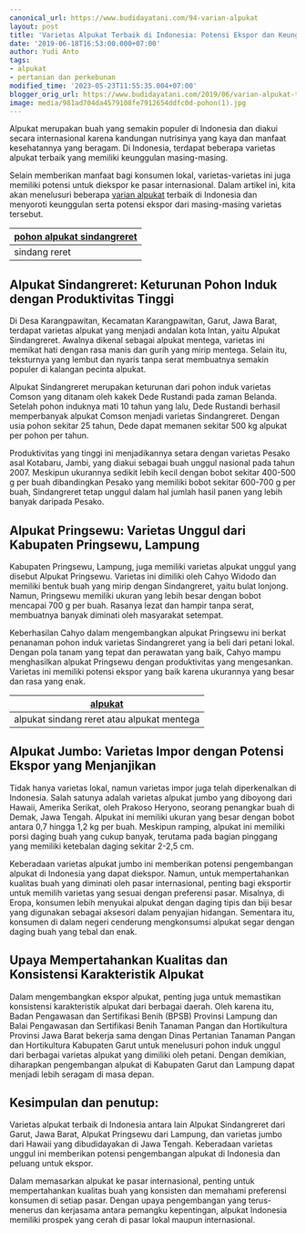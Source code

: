 ```yaml
---
canonical_url: https://www.budidayatani.com/94-varian-alpukat
layout: post
title: 'Varietas Alpukat Terbaik di Indonesia: Potensi Ekspor dan Keunggulannya'
date: '2019-06-18T16:53:00.000+07:00'
author: Yudi Anto
tags:
- alpukat
- pertanian dan perkebunan
modified_time: '2023-05-23T11:55:35.004+07:00'
blogger_orig_url: https://www.budidayatani.com/2019/06/varian-alpukat-terbaik-di-tanah-air.html
image: media/981ad704da4579108fe7912654ddfc0d-pohon(1).jpg
---
```

Alpukat merupakan buah yang semakin populer di Indonesia dan diakui secara internasional karena kandungan nutrisinya yang kaya dan manfaat kesehatannya yang beragam. Di Indonesia, terdapat beberapa varietas alpukat terbaik yang memiliki keunggulan masing-masing.

Selain memberikan manfaat bagi konsumen lokal, varietas-varietas ini juga memiliki potensi untuk diekspor ke pasar internasional. Dalam artikel ini, kita akan menelusuri beberapa [varian alpukat](https://www.budidayatani.com/search/label/alpukat) terbaik di Indonesia dan menyoroti keunggulan serta potensi ekspor dari masing-masing varietas tersebut.



| [pohon alpukat sindangreret](https://blogger.googleusercontent.com/img/b/R29vZ2xl/AVvXsEir33DvPFyJ2KSQczWHrgSGTCgQdC7JrszFZzOnhCe1T2aBRkqVZh-ThoQO76Cx9MTe7ZpWqhmHlEOrv4pCPiT8wIqZSIXlfA9XMF9ojCtmvILktONjmBAc-OR5hWofjOWNSavErwRlnmfZlIaqHvbx7WLJdN3V-sHRjdkppCr4r8lWcTVFIKpqSvxa8g/s2182/pohon(1).jpg) |
| --- |
| sindang reret |

## Alpukat Sindangreret: Keturunan Pohon Induk dengan Produktivitas Tinggi

Di Desa Karangpawitan, Kecamatan Karangpawitan, Garut, Jawa Barat, terdapat varietas alpukat yang menjadi andalan kota Intan, yaitu Alpukat Sindangreret. Awalnya dikenal sebagai alpukat mentega, varietas ini memikat hati dengan rasa manis dan gurih yang mirip mentega. Selain itu, teksturnya yang lembut dan nyaris tanpa serat membuatnya semakin populer di kalangan pecinta alpukat.

Alpukat Sindangreret merupakan keturunan dari pohon induk varietas Comson yang ditanam oleh kakek Dede Rustandi pada zaman Belanda. Setelah pohon induknya mati 10 tahun yang lalu, Dede Rustandi berhasil memperbanyak alpukat Comson menjadi varietas Sindangreret. Dengan usia pohon sekitar 25 tahun, Dede dapat memanen sekitar 500 kg alpukat per pohon per tahun.

Produktivitas yang tinggi ini menjadikannya setara dengan varietas Pesako asal Kotabaru, Jambi, yang diakui sebagai buah unggul nasional pada tahun 2007. Meskipun ukurannya sedikit lebih kecil dengan bobot sekitar 400-500 g per buah dibandingkan Pesako yang memiliki bobot sekitar 600-700 g per buah, Sindangreret tetap unggul dalam hal jumlah hasil panen yang lebih banyak daripada Pesako.

## Alpukat Pringsewu: Varietas Unggul dari Kabupaten Pringsewu, Lampung

Kabupaten Pringsewu, Lampung, juga memiliki varietas alpukat unggul yang disebut Alpukat Pringsewu. Varietas ini dimiliki oleh Cahyo Widodo dan memiliki bentuk buah yang mirip dengan Sindangreret, yaitu bulat lonjong. Namun, Pringsewu memiliki ukuran yang lebih besar dengan bobot mencapai 700 g per buah. Rasanya lezat dan hampir tanpa serat, membuatnya banyak diminati oleh masyarakat setempat.

Keberhasilan Cahyo dalam mengembangkan alpukat Pringsewu ini berkat penanaman pohon induk varietas Sindangreret yang ia beli dari petani lokal. Dengan pola tanam yang tepat dan perawatan yang baik, Cahyo mampu menghasilkan alpukat Pringsewu dengan produktivitas yang mengesankan. Varietas ini memiliki potensi ekspor yang baik karena ukurannya yang besar dan rasa yang enak.



| [alpukat](https://blogger.googleusercontent.com/img/b/R29vZ2xl/AVvXsEiJWR1YrhzHBZm9hTFLDtEYJPXoiXaWxfTfD2WnHkzloqBkGG4heFLWH_SP6hQfmevsnsv7Q7-7D5I4IfuQEZ1raPTWsGFJfvdBXMfsQjvH7_PeoYMsO85SQO15xdfechgEeVW0Uuh5I_fC274Gyi5EAHZ5-Ec4mNHGW7DOLlPQZR_X604jOeHPjC9kAA/s1200/sindang.jpg) |
| --- |
| alpukat sindang reret atau alpukat mentega |

  


## Alpukat Jumbo: Varietas Impor dengan Potensi Ekspor yang Menjanjikan

Tidak hanya varietas lokal, namun varietas impor juga telah diperkenalkan di Indonesia. Salah satunya adalah varietas alpukat jumbo yang diboyong dari Hawaii, Amerika Serikat, oleh Prakoso Heryono, seorang penangkar buah di Demak, Jawa Tengah. Alpukat ini memiliki ukuran yang besar dengan bobot antara 0,7 hingga 1,2 kg per buah. Meskipun ramping, alpukat ini memiliki porsi daging buah yang cukup banyak, terutama pada bagian pinggang yang memiliki ketebalan daging sekitar 2-2,5 cm.

Keberadaan varietas alpukat jumbo ini memberikan potensi pengembangan alpukat di Indonesia yang dapat diekspor. Namun, untuk mempertahankan kualitas buah yang diminati oleh pasar internasional, penting bagi eksportir untuk memilih varietas yang sesuai dengan preferensi pasar. Misalnya, di Eropa, konsumen lebih menyukai alpukat dengan daging tipis dan biji besar yang digunakan sebagai aksesori dalam penyajian hidangan. Sementara itu, konsumen di dalam negeri cenderung mengkonsumsi alpukat segar dengan daging buah yang tebal dan enak.

## Upaya Mempertahankan Kualitas dan Konsistensi Karakteristik Alpukat

Dalam mengembangkan ekspor alpukat, penting juga untuk memastikan konsistensi karakteristik alpukat dari berbagai daerah. Oleh karena itu, Badan Pengawasan dan Sertifikasi Benih (BPSB) Provinsi Lampung dan Balai Pengawasan dan Sertifikasi Benih Tanaman Pangan dan Hortikultura Provinsi Jawa Barat bekerja sama dengan Dinas Pertanian Tanaman Pangan dan Hortikultura Kabupaten Garut untuk menelusuri pohon induk unggul dari berbagai varietas alpukat yang dimiliki oleh petani. Dengan demikian, diharapkan pengembangan alpukat di Kabupaten Garut dan Lampung dapat menjadi lebih seragam di masa depan.

## Kesimpulan dan penutup:

Varietas alpukat terbaik di Indonesia antara lain Alpukat Sindangreret dari Garut, Jawa Barat, Alpukat Pringsewu dari Lampung, dan varietas jumbo dari Hawaii yang dibudidayakan di Jawa Tengah. Keberadaan varietas unggul ini memberikan potensi pengembangan alpukat di Indonesia dan peluang untuk ekspor.

Dalam memasarkan alpukat ke pasar internasional, penting untuk mempertahankan kualitas buah yang konsisten dan memahami preferensi konsumen di setiap pasar. Dengan upaya pengembangan yang terus-menerus dan kerjasama antara pemangku kepentingan, alpukat Indonesia memiliki prospek yang cerah di pasar lokal maupun internasional.

